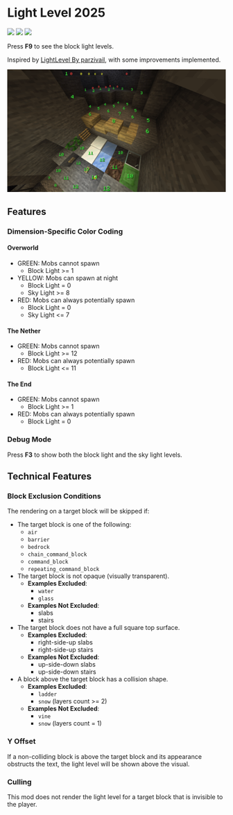 # Light Level 2025

<div style="display: inline">
  <img src="https://img.shields.io/badge/Minecraft-1.21.5-white">
  <img src="https://img.shields.io/badge/Fabric_Loader-0.16.12-white">
  <img src="https://img.shields.io/github/actions/workflow/status/dark-lion-jp/light-level-2025/build.yml?branch=main">
</div>

Press **F9** to see the block light levels.

Inspired by [LightLevel By parzivail](https://github.com/Parzivail-Modding-Team/LightLevel), with
some improvements implemented.

![Screenshot for Over World](https://raw.githubusercontent.com/dark-lion-jp/light-level-2025/refs/heads/main/src/main/resources/assets/light_level_2025/screenshot-for-overworld.png)

## Features

### Dimension-Specific Color Coding

#### Overworld

- GREEN: Mobs cannot spawn
    - Block Light >= 1
- YELLOW: Mobs can spawn at night
    - Block Light = 0
    - Sky Light >= 8
- RED: Mobs can always potentially spawn
    - Block Light = 0
    - Sky Light <= 7

#### The Nether

- GREEN: Mobs cannot spawn
    - Block Light >= 12
- RED: Mobs can always potentially spawn
    - Block Light <= 11

#### The End

- GREEN: Mobs cannot spawn
    - Block Light >= 1
- RED: Mobs can always potentially spawn
    - Block Light = 0

### Debug Mode

Press **F3** to show both the block light and the sky light levels.

## Technical Features

### Block Exclusion Conditions

The rendering on a target block will be skipped if:

- The target block is one of the following:
    - `air`
    - `barrier`
    - `bedrock`
    - `chain_command_block`
    - `command_block`
    - `repeating_command_block`
- The target block is not opaque (visually transparent).
    - **Examples Excluded**:
        - `water`
        - `glass`
    - **Examples Not Excluded**:
        - slabs
        - stairs
- The target block does not have a full square top surface.
    - **Examples Excluded**:
        - right-side-up slabs
        - right-side-up stairs
    - **Examples Not Excluded**:
        - up-side-down slabs
        - up-side-down stairs
- A block above the target block has a collision shape.
    - **Examples Excluded**:
        - `ladder`
        - `snow` (layers count >= 2)
    - **Examples Not Excluded**:
        - `vine`
        - `snow` (layers count = 1)

### Y Offset

If a non-colliding block is above the target block and its appearance obstructs the text, the light
level will be shown above the visual.

### Culling

This mod does not render the light level for a target block that is invisible to the player.